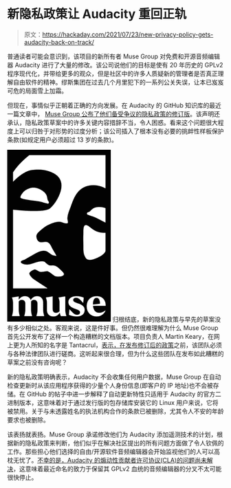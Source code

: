# 新隐私政策让 Audacity 重回正轨

> 原文：<https://hackaday.com/2021/07/23/new-privacy-policy-gets-audacity-back-on-track/>

普通读者可能会意识到，该项目的新所有者 Muse Group 对免费和开源音频编辑器 Audacity 进行了大量的修改。该公司说他们的目标是使有 20 年历史的 GPLv2 程序现代化，并带给更多的观众，但是社区中的许多人质疑新的管理者是否真正理解自由软件的精神。缪斯集团在过去几个月里犯下的一系列公关失误，让本已岌岌可危的局面雪上加霜。

但现在，事情似乎正朝着正确的方向发展。在 Audacity 的 GitHub 知识库的最近一篇文章中， [Muse Group 公布了他们备受争议的隐私政策的修订版](https://github.com/audacity/audacity/discussions/1353)。该声明还承认，隐私政策草案中的许多关键内容措辞不当，令人困惑。看来这个问题很大程度上可以归咎于对形势的过度分析；该公司插入了根本没有必要的挑衅性样板保护条款(如规定用户必须超过 13 岁的条款)。

[![](img/f83bcad324195a78ee0d402e4b3c31a1.png)](https://hackaday.com/wp-content/uploads/2021/05/audacity_muse.jpg) 归根结底，新的隐私政策与早先的草案没有多少相似之处。客观来说，这是件好事。但仍然很难理解为什么 Muse Group 首先公开发布了这样一个构造糟糕的文档版本。项目负责人 Martin Keary，在网上更为人所知的名字是 Tantacrul，[表示，在发布修订后的政策](https://github.com/audacity/audacity/discussions/1353#discussioncomment-1037659)之前，该团队必须与各种法律团队进行磋商。这听起来很合理，但为什么这些团队在发布如此糟糕的草案之前没有咨询呢？

新的隐私政策明确表示，Audacity 不会收集任何用户数据，Muse Group 在自动检查更新时从该应用程序获得的少量个人身份信息(即客户的 IP 地址)也不会被存储。在 GitHub 的帖子中进一步解释了自动更新特性只适用于 Audacity 的官方二进制版本，这意味着对于通过发行版的包存储库安装它的 Linux 用户来说，它将被禁用。关于与未透露姓名的执法机构合作的条款已被删除，尤其令人不安的年龄要求也被删除。

该表扬就表扬。Muse Group 承诺修改他们为 Audacity 添加遥测技术的计划，根据新的隐私政策来判断，他们似乎在解决社区提出的所有问题方面做了令人钦佩的工作。那些担心他们选择的自由/开源软件音频编辑器会开始监视他们的人可以高枕无忧了。[不幸的是，Audacity 的煽动性贡献者许可协议(CLA)的问题尚未解决](https://hackaday.com/2021/07/13/muse-group-continues-tone-deaf-handling-of-audacity/)，这意味着最近命名的致力于保留其 GPLv2 血统的音频编辑器的分叉不太可能很快停止。